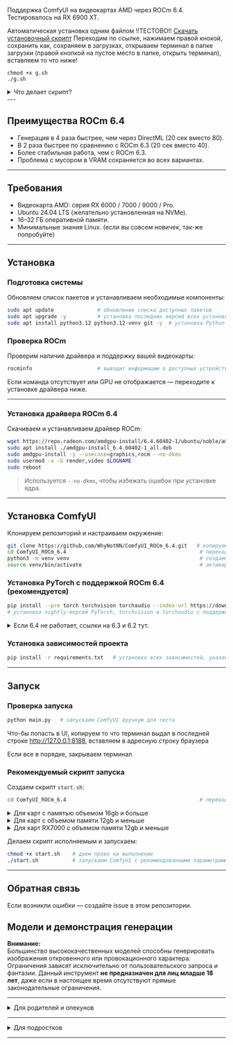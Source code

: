 
Поддержка ComfyUI на видеокартах AMD через ROCm 6.4.  
Тестировалось на RX 6900 XT.

Автоматическая установка одним файлом
!!ТЕСТОВО!!
[Скачать установочный скрипт](https://raw.githubusercontent.com/WhyNotNN/ComfyUI_ROCm_6.4/master/tests/g.sh)
Переходим по ссылке, нажимаем правой кнокой, сохранить как, сохраняем в загрузках, открываем терминал в папке загрузки (правой кнопкой на пустое место в папке, открыть терминал), вставляем то что ниже!
```
chmod +x g.sh
./g.sh
```
<details>
<summary>Что делает скрипт?</summary>
  1. Проверяет наличие установленного драйвера mesa-utils (mesa-utils Будет установлен если отсутствует)
  
  2. Проверяет поддержку GPU при помощи mesa-utils (завершает установку если память 4gb и меньше) или делает предупреждение если gpu не известна (это сделано для того что-бы какие-то особенные видеокарты могли пройти процедуру установки)
  
  3. Защита от "умного" пользователя с видеокартой Nvidia 
  
  4. Устанавливает репозиторий в месте где запущен скрипт, устанавливает python, git, обновляет pip
  
  5. Создает виртуально окружение, активирует виртуальное окружение
  
  6. устанавливает --pre релиз torch-rocm 6.4 и зависимости проекта
  
  7. Создает скрипт запуска для вашей основываясь на данных mesa-utils для видеокарты (важно, он должен правильно узнавать видеокарту, и делать для нее правильный фаил запуска

  Если вы заметили странное поведение скрипта, пожайлусто, сообщите об этом. Это поможет другим пользователям.


</details>
---

## Преимущества ROCm 6.4

- Генерация в 4 раза быстрее, чем через DirectML (20 сек вместо 80).
- В 2 раза быстрее по сравнению с ROCm 6.3 (20 сек вместо 40).
- Более стабильная работа, чем с ROCm 6.3.
- Проблема с мусором в VRAM сохраняется во всех вариантах.

---

## Требования

- Видеокарта AMD: серия RX 6000 / 7000 / 9000 / Pro.
- Ubuntu 24.04 LTS (желательно установленная на NVMe).
- 16–32 ГБ оперативной памяти.
- Минимальные знания Linux. (если вы совсем новичек, так-же попробуйте)

---

## Установка

### Подготовка системы

Обновляем список пакетов и устанавливаем необходимые компоненты:

```bash
sudo apt update              # обновление списка доступных пакетов
sudo apt upgrade -y          # установка последних версий всех установленных пакетов
sudo apt install python3.12 python3.12-venv git -y  # установка Python 3.12, инструментов для виртуального окружения и Git
```

### Проверка ROCm

Проверим наличие драйвера и поддержку вашей видеокарты:

```bash
rocminfo                     # выводит информацию о доступных устройствах ROCm
```

Если команда отсутствует или GPU не отображается — переходите к установке драйвера ниже.

---

### Установка драйвера ROCm 6.4

Скачиваем и устанавливаем драйвер ROCm:

```bash
wget https://repo.radeon.com/amdgpu-install/6.4.60402-1/ubuntu/noble/amdgpu-install_6.4.60402-1_all.deb  # загрузка установщика
sudo apt install ./amdgpu-install_6.4.60402-1_all.deb                                                    # установка пакета
sudo amdgpu-install -y --usecase=graphics,rocm --no-dkms                                                 # установка драйвера с поддержкой ROCm и графики
sudo usermod -a -G render,video $LOGNAME                                                                 # добавление пользователя в группы доступа к GPU
sudo reboot                                                                                              # перезагрузка системы для применения
```

> Используется `--no-dkms`, чтобы избежать ошибок при установке ядра.

---

## Установка ComfyUI

Клонируем репозиторий и настраиваем окружение:

```bash
git clone https://github.com/WhyNotNN/ComfyUI_ROCm_6.4.git   # копируем репозиторий
cd ComfyUI_ROCm_6.4                                           # переходим в папку проекта
python3 -m venv venv                                          # создаем виртуальное окружение
source venv/bin/activate                                      # активируем окружение
```

### Установка PyTorch с поддержкой ROCm 6.4 (рекомендуется)

```bash
pip install --pre torch torchvision torchaudio --index-url https://download.pytorch.org/whl/nightly/rocm6.4
# установка nightly-версий PyTorch, torchvision и torchaudio с поддержкой ROCm 6.4
```
<details>
<summary>Если 6.4 не работает, ссылки на 6.3 и 6.2 тут.</summary>
  
```bash
pip uninstall torch torchvision torchaudio
pip install torch torchvision torchaudio --index-url https://download.pytorch.org/whl/nightly/rocm6.3
# установка PyTorch, torchvision и torchaudio с поддержкой ROCm 6.3
```
```bash
pip uninstall torch torchvision torchaudio
pip install torch torchvision torchaudio --index-url https://download.pytorch.org/whl/nightly/rocm6.2
# установка PyTorch, torchvision и torchaudio с поддержкой ROCm 6.2
```
</details>

### Установка зависимостей проекта

```bash
pip install -r requirements.txt   # установка всех зависимостей, указанных в проекте
```

---

## Запуск

### Проверка запуска

```bash
python main.py   # запускаем ComfyUI вручную для теста
```
Что-бы попасть в UI, копируем то что терминал выдал в последней строке http://127.0.0.1:8188, вставляем в адресную строку браузера

Если все в порядке, закрываем терминал

### Рекомендуемый скрипт запуска

Создаем скрипт `start.sh`:

```bash
cd ComfyUI_ROCm_6.4                                           # переходим в папку проекта
```
<details>
<summary>Для карт с памятью объемом 16gb и больше</summary>

```bash
# копируйте все что между полос
_____
cat << 'EOF' > start.sh                                    
#!/bin/bash
source venv/bin/activate
TORCH_ROCM_AOTRITON_ENABLE_EXPERIMENTAL=1 python main.py --use-pytorch-cross-attention
EOF
_____
```
</details>
<details>
<summary>Для карт с объемом памяти 12gb и меньше</summary>
  
```bash
# копируйте все что между полос
_____
cat << 'EOF' > start.sh                                    
#!/bin/bash
source venv/bin/activate
TORCH_ROCM_AOTRITON_ENABLE_EXPERIMENTAL=1 HSA_OVERRIDE_GFX_VERSION=10.3.0 python main.py python main.py --use-pytorch-cross-attention --lowvram
EOF
_____

```
</details>
<details>
<summary>Для карт RX7000 с объемом памяти 12gb и меньше</summary>
  
```bash
# копируйте все что между полос
_____
cat << 'EOF' > start.sh                                    
#!/bin/bash
source venv/bin/activate
TORCH_ROCM_AOTRITON_ENABLE_EXPERIMENTAL=1 HSA_OVERRIDE_GFX_VERSION=11.0.0 python main.py python main.py --use-pytorch-cross-attention --lowvram
EOF
_____
```
</details>

Делаем скрипт исполняемым и запускаем:

```bash
chmod +x start.sh    # даем право на выполнение
./start.sh           # запускаем ComfyUI с рекомендованными параметрами для AMD
```

---

## Обратная связь

Если возникли ошибки — создайте issue в этом репозитории.


## Модели и демонстрация генерации

**Внимание:**  
Большинство высококачественных моделей способны генерировать изображения откровенного или провокационного характера.  
Ограничения зависят исключительно от пользовательского запроса и фантазии. Данный инструмент **не предназначен для лиц младше 18 лет**,
даже если в настоящее время отсутствуют прямые законодательные ограничения.

---
<details>
<summary>Для родителей и опекунов</summary>
  
Перед тем как предоставить подросткам или детям доступ к подобным генераторам, обязательно изучите потенциальные риски.  
Данный инструмент **не предназначен для лиц младше 18 лет**, даже если в настоящее время отсутствуют прямые законодательные ограничения.

---
</details>

---
<details>
<summary>Для подростков</summary>
Бесконтрольное использование генеративных моделей может **негативно повлиять на психику**.  
Если вы:
- чувствуете, что тратите слишком много времени на генерацию;
- теряете интерес к реальным людям и событиям;
- не можете остановиться;

немедленно обратитесь за поддержкой — к родителям или психологу.  
Это не стыдно. Это важно.

---
</details>

---




